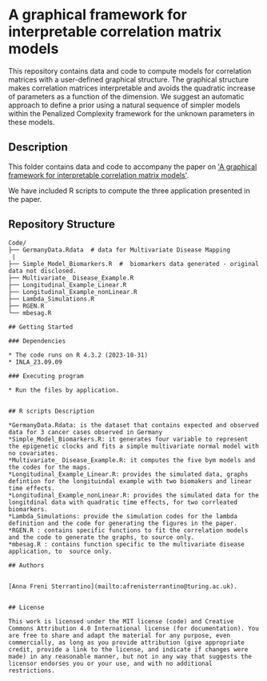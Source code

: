 #  A graphical framework for interpretable correlation matrix models


This repository contains data and code to compute models for correlation matrices with a user-defined graphical structure. The graphical structure makes correlation matrices interpretable and avoids the quadratic increase of parameters as a function of the dimension. We suggest an automatic approach to define a prior using a natural sequence of simpler models within the Penalized Complexity framework for the unknown parameters in these models. 

## Description

This folder contains data and code to accompany the paper on ['A graphical framework for interpretable correlation matrix models']( https://arxiv.org/abs/2312.06289). 

We have included R  scripts to compute the three application presented in the paper. 



		

##  Repository Structure
```
Code/
├── GermanyData.Rdata  # data for Multivariate Disease Mapping
 |
├── Simple_Model_Biomarkers.R  #  biomarkers data generated - original data not disclosed.
├── Multivariate_ Disease_Example.R
├── Longitudinal_Example_Linear.R
├── Longitudinal_Example_nonLinear.R
├── Lambda_Simulations.R
├── RGEN.R  
└── mbesag.R

## Getting Started

### Dependencies

* The code runs on R 4.3.2 (2023-10-31)
* INLA_23.09.09 

### Executing program

* Run the files by application. 


## R scripts Description 

*GermanyData.Rdata: is the dataset that contains expected and observed data for 3 cancer cases observed in Germany	
*Simple_Model_Biomarkers.R: it generates four variable to represent the epigenetic clocks and fits a simple multivariate normal model with no covariates.
*Multivariate_ Disease_Example.R: it computes the five bym models and the codes for the maps.
*Longitudinal_Example_Linear.R: provides the simulated data, graphs defintion for the longituindal example with two biomakers and linear time effects.
*Longitudinal_Example_nonLinear.R: provides the simulated data for the longitdinal data with quadratic time effects, for two corrleated biomarkers.
*Lambda_Simulations: provide the simulation codes for the lambda definition and the code for generating the figures in the paper.
*RGEN.R : contains specific functions to fit the correlation models and the code to generate the graphs, to source only.
*mbesag.R : contains function specific to the multivariate disease application, to  source only.

## Authors


[Anna Freni Sterrantino](mailto:afrenisterrantino@turing.ac.uk).


## License

This work is licensed under the MIT license (code) and Creative Commons Attribution 4.0 International license (for documentation). You are free to share and adapt the material for any purpose, even commercially, as long as you provide attribution (give appropriate credit, provide a link to the license, and indicate if changes were made) in any reasonable manner, but not in any way that suggests the licensor endorses you or your use, and with no additional restrictions.



